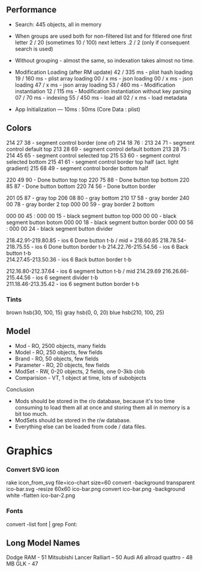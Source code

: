 ## Performance

* Search: 445 objects, all in memory
* When groups are used both for non-filtered list and for fitlered one
  first letter 2 / 20 (sometimes 10 / 100)
  next letters .2 / 2 (only if consequent search is used)
* Without grouping - almost the same, so indexation takes almost no time.

* Modification Loading (after RM update)
   42 /  335 ms - plist hash loading
   19 /  160 ms - plist array loading
   00 /    x ms - json loading
   00 /    x ms - json loading
   47 /    x ms - json array loading
   53 /  460 ms - Modification instantiation
   12 /  115 ms - Modification instantiation without key parsing
   07 /   70 ms - indexing
   55 /  450 ms - load all
   02 /    x ms - load metadata
    
* App Initialization — 10ms : 50ms (Core Data : plist)

## Colors
  214 27 38 - segment control border (one of)
  214 18 76 : 213 24 71 - segment control default top
  213 28 69 - segment control default bottom
  213 28 75 : 214 45 65 - segment control selected top
  215 53 60 - segment control selected bottom
  215 41 61 - segment control border top half (act. light gradient)
  215 68 49 - segment control border bottom half

  220 49 90 - Done button top top
  220 75 88 - Done button top bottom
  220 85 87 - Done button bottom
  220 74 56 - Done button border
  
  201 05 87 - gray top
  206 08 80 - gray bottom
  210 17 58 - gray border
  240 00 78 - gray border 2 top
  000 00 59 - gray border 2 bottom

  000 00 45 : 000 00 15 - black segment button top
  000 00 00 - black segment button botom
  000 00 18 - black segment button border
  000 00 56 : 000 00 24 - black segment button divider  

  218.42.91-219.80.85 - ios 6 Done button t-b / mid = 218.60.85
  218.78.54-218.75.55 - ios 6 Done button border t-b
  214.22.76-215.54.56 - ios 6 Back button t-b  
  214.27.45-213.50.36 - ios 6 Back button border t-b  

  212.16.80-212.37.64 - ios 6 segment button t-b  / mid 214.29.69
  216.26.66-215.44.56 - ios 6 segment divider t-b  
  211.18.46-213.35.42 - ios 6 segment button border t-b  

### Tints
  brown hsb(30, 100, 15)
  gray  hsb(0, 0, 20)
  blue  hsb(210, 100, 25)

## Model
* Mod         - RO, 2500 objects, many fields
* Model       - RO,  250 objects, few fields
* Brand       - RO,   50 objects, few fields
* Parameter   - RO,   20 objects, few fields
* ModSet      - RW, 0-20 objects, 2 fields, one 0-3kb clob
* Comparision - VT,    1 object at time, lots of subobjects

Conclusion
- Mods should be stored in the r/o database, because it's too time consuming to load them all at once
  and storing them all in memory is a bit too much.
- ModSets should be stored in the r/w database.
- Everything else can be loaded from code / data files.

# Graphics
### Convert SVG icon
  rake icon_from_svg file=ico-chart size=60
  convert -background transparent ico-bar.svg -resize 60x60 ico-bar.png
  convert ico-bar.png -background white -flatten ico-bar-2.png

### Fonts
  convert -list font | grep Font:


## Long Model Names
Dodge RAM                  - 51
Mitsubishi Lancer Ralliart – 50
Audi A6 allroad quattro    - 48
MB GLK                     - 47  
